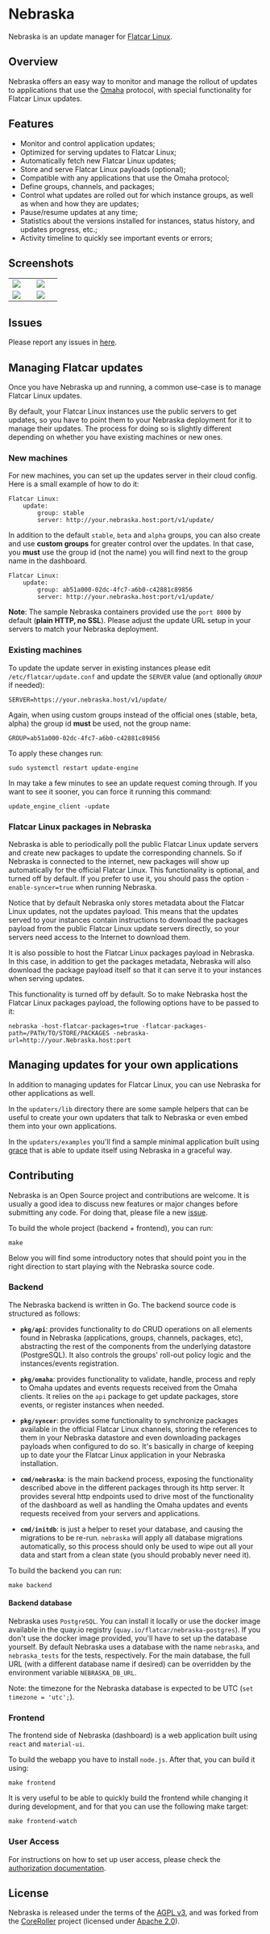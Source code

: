 # Nebraska

Nebraska is an update manager for [Flatcar Linux](https://www.flatcar-linux.org/).

## Overview

Nebraska offers an easy way to monitor and manage the rollout of updates to applications that use
the [Omaha](https://code.google.com/p/omaha/) protocol, with special functionality for Flatcar Linux updates.

## Features

- Monitor and control application updates;
- Optimized for serving updates to Flatcar Linux;
- Automatically fetch new Flatcar Linux updates;
- Store and serve Flatcar Linux payloads (optional);
- Compatible with any applications that use the Omaha protocol;
- Define groups, channels, and packages;
- Control what updates are rolled out for which instance groups, as well as when and how they are updates;
- Pause/resume updates at any time;
- Statistics about the versions installed for instances, status history, and updates progress, etc.;
- Activity timeline to quickly see important events or errors;

## Screenshots

<table>
    <tr>
        <td width="33%"><img src="https://github.com/kinvolk/nebraska/raw/screenshots/screenshots/main.png"></td>
        <td width="33%"><img src="https://github.com/kinvolk/nebraska/raw/screenshots/screenshots/flatcar_app.png"></td>
    </tr>
    <tr>
        <td width="33%"><img src="https://github.com/kinvolk/nebraska/raw/screenshots/screenshots/group_details.png"></td>
        <td width="33%"><img src="https://github.com/kinvolk/nebraska/raw/screenshots/screenshots/instance_details.png"></td>
    </tr>
</table>

## Issues

Please report any issues in [here](https://github.com/kinvolk/nebraska/issues).

## Managing Flatcar updates

Once you have Nebraska up and running, a common use-case is to manage Flatcar Linux updates.

By default, your Flatcar Linux instances use the public servers to get updates, so you have to point them to your Nebraska deployment for it to
manage their updates. The process for doing so is slightly different depending on whether you have existing machines or new ones.

### New machines

For new machines, you can set up the updates server in their cloud config. Here is a small example of how to do it:

	Flatcar Linux:
		update:
			group: stable
			server: http://your.nebraska.host:port/v1/update/

In addition to the default `stable`, `beta` and `alpha` groups, you can also create and use **custom groups** for greater control over the updates. In that case, you **must** use the group id (not the name) you will find next to the group name in the dashboard.

	Flatcar Linux:
		update:
			group: ab51a000-02dc-4fc7-a6b0-c42881c89856
			server: http://your.nebraska.host:port/v1/update/

**Note**: The sample Nebraska containers provided use the `port 8000` by default (**plain HTTP, no SSL**). Please adjust the update URL setup in your servers to match your Nebraska deployment.

### Existing machines

To update the update server in existing instances please edit `/etc/flatcar/update.conf` and update the `SERVER` value (and optionally `GROUP` if needed):

	SERVER=https://your.nebraska.host/v1/update/

Again, when using custom groups instead of the official ones (stable, beta, alpha) the group id **must** be used, not the group name:

    GROUP=ab51a000-02dc-4fc7-a6b0-c42881c89856

To apply these changes run:

	sudo systemctl restart update-engine

In may take a few minutes to see an update request coming through. If you want to see it sooner, you can force it running this command:

	update_engine_client -update

### Flatcar Linux packages in Nebraska

Nebraska is able to periodically poll the public Flatcar Linux update servers and create new packages to update the corresponding channels. So if Nebraska is connected to the internet, new packages will show up automatically for the official Flatcar Linux. This functionality is optional, and turned off by default. If you
prefer to use it, you should pass the option `-enable-syncer=true` when running Nebraska.

Notice that by default Nebraska only stores metadata about the Flatcar Linux updates, not the updates payload. This means that the updates served to your instances contain instructions to download the packages payload from the public Flatcar Linux update servers directly, so your servers need access to the Internet to download them.

It is also possible to host the Flatcar Linux packages payload in Nebraska. In this case, in addition to get the packages metadata, Nebraska will also download the package payload itself so that it can serve it to your instances when serving updates.

This functionality is turned off by default. So to make Nebraska host the Flatcar Linux packages payload, the following options have to be passed to it:

    nebraska -host-flatcar-packages=true -flatcar-packages-path=/PATH/TO/STORE/PACKAGES -nebraska-url=http://your.Nebraska.host:port

## Managing updates for your own applications

In addition to managing updates for Flatcar Linux, you can use Nebraska for other applications as well.

In the `updaters/lib` directory there are some sample helpers that can be useful to create your own updaters that talk to Nebraska or even embed them into your own applications.

In the `updaters/examples` you'll find a sample minimal application built using [grace](https://github.com/facebookgo/grace) that is able to update itself using Nebraska in a graceful way.

## Contributing

Nebraska is an Open Source project and contributions are welcome. It is usually a good idea to discuss new features or major changes before submitting any code. For doing that, please file a new [issue](https://github.com/Nebraska/Nebraska/issues).

To build the whole project (backend + frontend), you can run:

    make

Below you will find some introductory notes that should point you in the right direction to start playing with the Nebraska source code.

### Backend

The Nebraska backend is written in Go. The backend source code is structured as follows:

- **`pkg/api`**: provides functionality to do CRUD operations on all elements found in Nebraska (applications, groups, channels, packages, etc), abstracting the rest of the components from the underlying datastore (PostgreSQL). It also controls the groups' roll-out policy logic and the instances/events registration.

- **`pkg/omaha`**: provides functionality to validate, handle, process and reply to Omaha updates and events requests received from the Omaha clients. It relies on the `api` package to get update packages, store events, or register instances when needed.

- **`pkg/syncer`**: provides some functionality to synchronize packages available in the official Flatcar Linux channels, storing the references to them in your Nebraska datastore and even downloading packages payloads when configured to do so. It's basically in charge of keeping up to date your the Flatcar Linux application in your Nebraska installation.

- **`cmd/nebraska`**: is the main backend process, exposing the functionality described above in the different packages through its http server. It provides several http endpoints used to drive most of the functionality of the dashboard as well as handling the Omaha updates and events requests received from your servers and applications.

- **`cmd/initdb`**: is just a helper to reset your database, and causing the migrations to be re-run. `nebraska` will apply all database migrations automatically, so this process should only be used to wipe out all your data and start from a clean state (you should probably never need it).

To build the backend you can run:

    make backend

#### Backend database

Nebraska uses `PostgreSQL`. You can install it locally or use the docker image available in the quay.io registry (`quay.io/flatcar/nebraska-postgres`). If you don't use the docker image provided, you'll have to set up the database yourself. By default Nebraska uses a database with the name `nebraska`, and `nebraska_tests`
for the tests, respectively. For the main database, the full URL (with a different database name if desired) can be overridden by the environment variable
`NEBRASKA_DB_URL`.

Note: the timezone for the Nebraska database is expected to be UTC (`set timezone = 'utc';`).

### Frontend

The frontend side of Nebraska (dashboard) is a web application built using `react` and `material-ui`.

To build the webapp you have to install `node.js`. After that, you can build it using:

    make frontend

It is very useful to be able to quickly build the frontend while changing it during development, and for that you can use the following make target:

    make frontend-watch

### User Access

For instructions on how to set up user access, please check the [authorization documentation](./docs/authorization.md).

## License

Nebraska is released under the terms of the [AGPL v3](https://www.gnu.org/licenses/agpl-3.0.en.html), and was forked from the [CoreRoller](https://github.com/coreroller/coreroller) project (licensed under [Apache 2.0](http://www.apache.org/licenses/LICENSE-2.0)).
